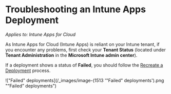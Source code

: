 # Troubleshooting an Intune Apps Deployment

_Applies to: Intune Apps for Cloud_

As Intune Apps for Cloud (Intune Apps) is reliant on your Intune tenant, if you encounter any problems, first check your **Tenant Status** (located under **Tenant Administration** in the **Microsoft Intune admin center**).

If a deployment shows a status of **Failed**, you should follow the [Recreate a Deployment](../../cloud-deployments/manage-cloud-deployments/recreate-a-cloud-deployment.md) process.

!["Failed" deployments](/_images/image-(1513 '"Failed" deployments').png "“Failed” deployments")